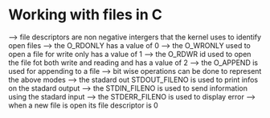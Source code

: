 # Working with files in C
--> file descriptors are non negative intergers that the kernel uses to identify open files
--> the O_RDONLY has a value of 0
--> the O_WRONLY used to open a file for write only has a value of 1
--> the O_RDWR id used to open the file fot both write and reading and has a value of 2
--> the O_APPEND is used for appending to a file
--> bit wise operations can be done to represent the above modes
--> the stadard out STDOUT_FILENO is used to print infos on the stadard output 
--> the STDIN_FILENO is used to send information using the stadard input
--> the STDERR_FILENO is used to display error
--> when a new file is open its file descriptor is 0
